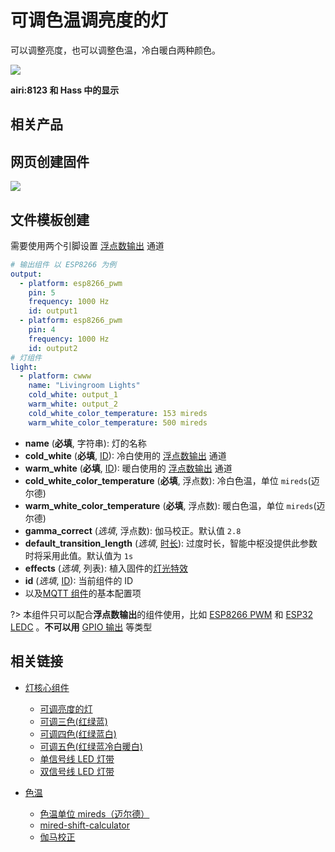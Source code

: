 # 可调色温调亮度的灯

可以调整亮度，也可以调整色温，冷白暖白两种颜色。




![](https://ws1.sinaimg.cn/large/007fN5Xegy1fxc2mw62ekj30cx0dz74l.jpg)

**airi:8123 和 Hass 中的显示**



## 相关产品





## 网页创建固件

![](https://ws1.sinaimg.cn/large/007fN5Xegy1fxc42k68i4j30pt0emjs3.jpg)






## 文件模板创建

需要使用两个引脚设置 [浮点数输出](mqtt/components/output#浮点数输出) 通道

```yaml
# 输出组件 以 ESP8266 为例
output:
  - platform: esp8266_pwm
    pin: 5
    frequency: 1000 Hz
    id: output1
  - platform: esp8266_pwm
    pin: 4
    frequency: 1000 Hz
    id: output2
# 灯组件
light:
  - platform: cwww
    name: "Livingroom Lights"
    cold_white: output_1
    warm_white: output_2
    cold_white_color_temperature: 153 mireds
    warm_white_color_temperature: 500 mireds
```

- **name** (**必填**, 字符串): 灯的名称
- **cold_white** (**必填**, [ID](mqtt/guides/configuration-types#id)): 冷白使用的 [浮点数输出](mqtt/components/output#浮点数输出) 通道
- **warm_white** (**必填**, [ID](mqtt/guides/configuration-types#id)): 暖白使用的 [浮点数输出](mqtt/components/output#浮点数输出) 通道
- **cold_white_color_temperature** (**必填**, 浮点数): 冷白色温，单位 `mireds`(迈尔德)
- **warm_white_color_temperature** (**必填**, 浮点数): 暖白色温，单位 `mireds`(迈尔德)
- **gamma_correct** (*选填*, 浮点数): 伽马校正。默认值 `2.8`
- **default_transition_length** (*选填*, [时长](mqtt/guides/configuration-types#时长)): 过度时长，智能中枢没提供此参数时将采用此值。默认值为 `1s`
- **effects** (*选填*, 列表): 植入固件的[灯光特效](mqtt/components/light/#灯光特效)
- **id** (*选填*, [ID](mqtt/guides/configuration-types#id)): 当前组件的 ID
- 以及[MQTT 组件](mqtt/components/mqtt#MQTT-组件基本配置项)的基本配置项


?> 本组件只可以配合**浮点数输出**的组件使用，比如 [ESP8266 PWM](mqtt/components/output/esp8266_pwm) 和 [ESP32 LEDC](mqtt/components/output/ledc) 。**不可以用** [GPIO 输出](mqtt/components/light/gpio) 等类型


## 相关链接

-  [灯核心组件](mqtt/components/light/)
    -  [可调亮度的灯](mqtt/components/light/monochromatic)
    -  [可调三色(红绿蓝)](mqtt/components/light/rgb)
    -  [可调四色(红绿蓝白)](mqtt/components/light/rgbw)
    -  [可调五色(红绿蓝冷白暖白)](mqtt/components/light/rgbww)
    -  [单信号线 LED 灯带](mqtt/components/light/fastled_clockless)
    -  [双信号线 LED 灯带](mqtt/components/light/fastled_spi)


 - [色温](https://baike.baidu.com/item/%E8%89%B2%E6%B8%A9/103689)
    - [色温单位 mireds（迈尔德）](https://baike.baidu.com/item/%E8%BF%88%E5%B0%94%E5%BE%B7)
    - [mired-shift-calculator](http://www.leefilters.com/lighting/mired-shift-calculator.html)
    - [伽马校正](https://baike.baidu.com/item/%E4%BC%BD%E7%8E%9B%E6%A0%A1%E6%AD%A3/7257507)




